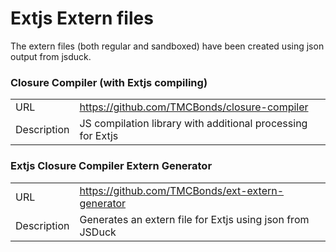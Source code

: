 # Extjs Extern files

The extern files (both regular and sandboxed) have been created using json output from jsduck.

### Closure Compiler (with Extjs compiling)

<table>
  <tr>
    <td>URL</td>
    <td><a href="https://github.com/TMCBonds/closure-compiler">https://github.com/TMCBonds/closure-compiler</a></td>
  </tr>
  <tr>
    <td>Description</td>
    <td>JS compilation library with additional processing for Extjs</td>
  </tr>
</table>

### Extjs Closure Compiler Extern Generator

<table>
  <tr>
    <td>URL</td>
    <td><a href="https://github.com/TMCBonds/ext-extern-generator">https://github.com/TMCBonds/ext-extern-generator</a></td>
  </tr>
  <tr>
    <td>Description</td>
    <td>Generates an extern file for Extjs using json from JSDuck</td>
  </tr>
</table>
